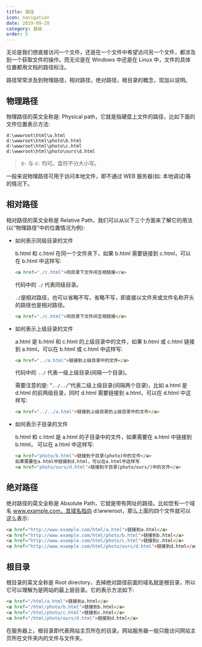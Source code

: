```yaml
---
title: 路径
icon: navigation
date: 2019-09-20
category: 基础
order: 5
---
```


无论是我们想直接访问一个文件，还是在一个文件中希望访问另一个文件，都涉及到一个获取文件的操作。而无论是在 Windows 中还是在 Linux 中，文件的具体位置都用文档的路径标注。

路径常常涉及到物理路径，相对路径，绝对路径，根目录的概念，现加以说明。

<!-- more -->

## 物理路径

物理路径的英文全称是: Physical path，它就是指硬盘上文件的路径，比如下面的文件位置表示方法:

```text
d:\wwwroot\html\a.html
d:\wwwroot\html\photo\b.html
d:\wwwroot\html\photo\c.html
d:\wwwroot\html\photo\ours\d.html
```

> `D:` 与 `d:` 均可。盘符不分大小写。

一般来说物理路径可用于访问本地文件，即不通过 WEB 服务器(如: 本地调试)等的情况下。

## 相对路径

相对路径的英文全称是 Relative Path，我们可以从以下三个方面来了解它的用法 (以“物理路径”中的位置情况为例):

- 如何表示同级目录的文件

  b.html 和 c.html 在同一个文件夹下，如果 b.html 需要链接到 c.html，可以在 b.html 中这样写:

  ```html
  <a href="./c.html">同目录下文件间互相链接</a>
  ```

  代码中的 `./` 代表同级目录。

  `./`是相对路径，也可以省略不写，省略不写，即直接以文件夹或文件名称开头的路径也是相对路径。

  ```html
  <a href="./c.html">同目录下文件间互相链接</a>
  ```

- 如何表示上级目录的文件

  a.html 是 b.html 和 c.html 的上级目录中的文件，如果 b.html 或 c.html 链接到 a.html，可以在 b.html 或 c.html 中这样写:

  ```html
  <a href="../a.html">链接到上级目录中的文件</a>
  ```

  代码中的 `../` 代表一级上级目录(间隔一个目录)。

  需要注意的是: “`../../`”代表二级上级目录(间隔两个目录)，比如 a.html 是 d.html 的前两级目录，同时 d.html 需要链接到 a.html，可以在 d.html 中这样写:

  ```html
  <a href="../../a.html">链接到上级目录的上级目录中的文件</a>
  ```

- 如何表示子目录的文件

  b.html 和 c.html 是 a.html 的子目录中的文件，如果需要在 a.html 中链接到 b.html， 可以在 a.html 中这样写:

  ```html
  <a href="photo/b.html">链接到子目录(photo)中的文件</a>
  如果需要在a.html中链接到d.html，可以在a.html中这样写
  <a href="photo/ours/d.html">链接到子目录(photo/ours/)中的文件</a>
  ```

## 绝对路径

绝对路径的英文全称是 Absolute Path，它就是带有网址的路径。比如您有一个域名 www.example.com，其域名指向 d:\wwwroot，那么上面的四个文件就可以这么表示:

```html
<a href="http://www.example.com/html/a.html">链接到a.html</a>
<a href="http://www.example.com/html/photo/b.html">链接到b.html</a>
<a href="http://www.example.com/html/photo/c.html">链接到c.html</a>
<a href="http://www.example.com/html/photo/ours/d.html">链接到d.html</a>
```

## 根目录

根目录的英文全称是 Root directory，去掉绝对路径前面的域名就是根目录，所以它可以理解为是网站的最上层目录。它的表示方法如下:

```html
<a href="/html/a.html">链接到a.html</a>
<a href="/html/photo/b.html">链接到b.html</a>
<a href="/html/photo/c.html">链接到c.html</a>
<a href="/html/photo/ours/d.html">链接到d.html</a>
```

在服务器上，根目录即代表网站主页所在的目录。网站服务器一般只能访问网站主页所在文件夹内的文件与文件夹。
